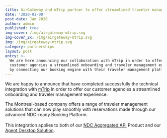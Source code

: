 ```yaml
---
title: AirGateway and mTrip partner to offer streamlined traveler management
date: '2020-01-08'
post-date: Jan 2020
author: admin
published: true
img-cover: /img/airgateway-mtrip.svg
img-cover_2x: /img/airgateway-mtrip.svg
img: /img/airgateway-mtrip.svg
category: partnerships
layout: post
entry: >-
  We are here announcing our collaboration with mTrip in order to offer our
  customer agencies a streamlined onboarding and traveler management experience
  by connecting our booking engine with their traveler management platform.
---
```

We are happy to announce that have completed successfully the technical integration with [mTrip](https://www.mtrip.com/) in order to offer our customer agencies a streamlined onboarding and traveler management experience.

The Montreal-based company offers a range of traveler management solutions that can now play smoothly with reservations made through our advanced NDC-ready Booking Platform.\
\
This integration applies to both of our [NDC Aggregated API](https://api.airgateway.net/v1.1/) Product and our [Agent Desktop Solution](https://bookingpad.net/).
